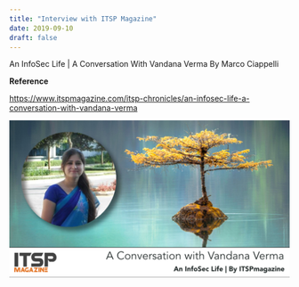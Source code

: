 ```yaml
---
title: "Interview with ITSP Magazine"
date: 2019-09-10
draft: false
---
```


An InfoSec Life | A Conversation With Vandana Verma By Marco Ciappelli 


**Reference**

https://www.itspmagazine.com/itsp-chronicles/an-infosec-life-a-conversation-with-vandana-verma

![ITSP](/images/itsp.jpg)